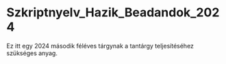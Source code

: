 # Szkriptnyelv_Hazik_Beadandok_2024
Ez itt egy 2024 második féléves tárgynak a tantárgy teljesítéséhez szükséges anyag.
